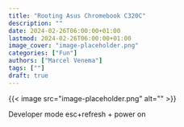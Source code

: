 ```yaml
---
title: "Rooting Asus Chromebook C320C"
description: ""
date: 2024-02-26T06:00:00+01:00
lastmod: 2024-02-26T06:00:00+01:00
image_cover: "image-placeholder.png"
categories: ["Fun"]
authors: ["Marcel Venema"] 
tags: [""]
draft: true
---
```



{{< image src="image-placeholder.png" alt="" >}}


Developer mode
esc+refresh + power on 

